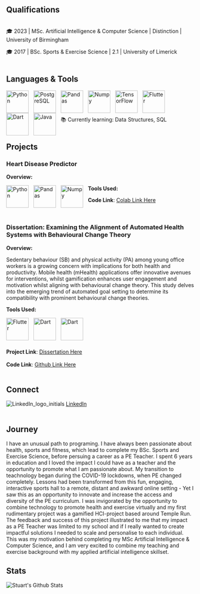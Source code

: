 
## Qualifications
<br />
🎓  2023  |  MSc. Artificial Intelligence & Computer Science  |  Distinction  | University of Birmingham

🎓  2017  |  BSc. Sports & Exercise Science                   |      2.1      | University of Limerick
<br />
<br />

## Languages & Tools

<img align="left" alt="Python" width="60px" style="padding-right:10px;" src="https://cdn.jsdelivr.net/gh/devicons/devicon/icons/python/python-original-wordmark.svg" />
<img align="left" alt="PostgreSQL" width="60px" style="padding-right:10px;" src="https://cdn.jsdelivr.net/gh/devicons/devicon/icons/postgresql/postgresql-original-wordmark.svg" />
<img align="left" alt="Pandas" width="60px" style="padding-right:10px;" src="https://cdn.jsdelivr.net/gh/devicons/devicon/icons/pandas/pandas-original-wordmark.svg" />
<img align="left" alt="Numpy" width="60px" style="padding-right:10px;" src="https://cdn.jsdelivr.net/gh/devicons/devicon/icons/numpy/numpy-original-wordmark.svg" />
<img align="left" alt="TensorFlow" width="60px" style="padding-right:10px;" src="https://cdn.jsdelivr.net/gh/devicons/devicon/icons/tensorflow/tensorflow-original-wordmark.svg" />
<img align="left" alt="Flutter" width="60px" style="padding-right:10px;" src="https://cdn.jsdelivr.net/gh/devicons/devicon/icons/flutter/flutter-original.svg" />
<img align="left" alt="Dart" width="60px" style="padding-right:10px;" src="https://cdn.jsdelivr.net/gh/devicons/devicon/icons/dart/dart-original-wordmark.svg" />
<img align="left" alt="Java" width="60px" style="padding-right:10px;" src="https://cdn.jsdelivr.net/gh/devicons/devicon/icons/java/java-original-wordmark.svg" />
<br />
<br />
<br />
<br />    
📚 Currently learning: Data Structures, SQL
<br />
<br />

## Projects
### Heart Disease Predictor
**Overview:** 


**Tools Used:**
<img align="left" alt="Python" width="60px" style="padding-right:10px;" src="https://cdn.jsdelivr.net/gh/devicons/devicon/icons/python/python-original-wordmark.svg" />
<img align="left" alt="Pandas" width="60px" style="padding-right:10px;" src="https://cdn.jsdelivr.net/gh/devicons/devicon/icons/pandas/pandas-original-wordmark.svg" />
<img align="left" alt="Numpy" width="60px" style="padding-right:10px;" src="https://cdn.jsdelivr.net/gh/devicons/devicon/icons/numpy/numpy-original-wordmark.svg" />

**Code Link**: [Colab Link Here](https://colab.research.google.com/drive/1p6BqPoQry-O_WajKBIbXrkAVq_bqtTLj?usp=sharing)

<br />

### Dissertation: Examining the Alignment of Automated Health Systems with Behavioural Change Theory
**Overview:** 

Sedentary behaviour (SB) and physical activity (PA) among young office workers is a growing concern with implications for both health and productivity. Mobile health               (mHealth) applications offer innovative avenues for interventions, whilst gamification enhances user engagement and motivation whilst aligning with behavioural                     change theory. This study delves into the emerging trend of automated goal setting to determine its compatibility with prominent behavioural change theories.

**Tools Used:**

<img align="left" alt="Flutter" width="60px" style="padding-right:10px;" src="https://cdn.jsdelivr.net/gh/devicons/devicon/icons/flutter/flutter-original.svg" />
<img align="left" alt="Dart" width="60px" style="padding-right:10px;" src="https://cdn.jsdelivr.net/gh/devicons/devicon/icons/dart/dart-original-wordmark.svg" />
<img align="left" alt="Dart" width="60px" style="padding-right:10px;" src="https://cdn.jsdelivr.net/gh/devicons/devicon/icons/firebase/firebase-plain-wordmark.svg" />
<br />
<br />
<br />
<br />    

**Project Link**: [Dissertation Here]()
<br />    
**Code Link**: [Github Link Here]()
<br />
<br />


## Connect
![LinkedIn_logo_initials](https://github.com/stuart-9/stuart-9/assets/148860047/9c62cd7c-2325-4033-91ce-227b279609b1) [LinkedIn](http://www.linkedin.com/in/stuart-gray-2b7321192)
<br />
<br />

## Journey

I have an unusual path to programing. I have always been passionate about health, sports and fitness, which lead to complete my BSc. Sports and Exercise Science, before persuing a career as a PE Teacher. I spent 6 years in education and I loved the impact I could have as a teacher and the opportunity to promote what I am passionate about. My transition to teachnology began during the COVID-19 lockdowns, when PE changed completely. Lessons had been transformed from this fun, engaging, interactive sports hall to a remote, distant and awkward online setting - Yet I saw this as an opportunity to innovate and increase the access and diversity of the PE curriculum. I was invigorated by the opportunity to combine technology to promote health and exercise virtually and my first rudimentary project was a gamified HCI-project based around Temple Run. The feedback and success of this project illustrated to me that my impact as a PE Teacher was limited to my school and if I really wanted to create impactful solutions I needed to scale and personalise to each individual. This was my motivation behind completing my MSc Artificial Intelligence & Computer Science, and I am very excited to combine my teaching and exercise background with my applied artificial intelligence skillset.

## Stats
![Stuart's Github Stats](https://github-readme-stats.vercel.app/api?username=stuart-9&show_icons=true&theme=vue-dark)

